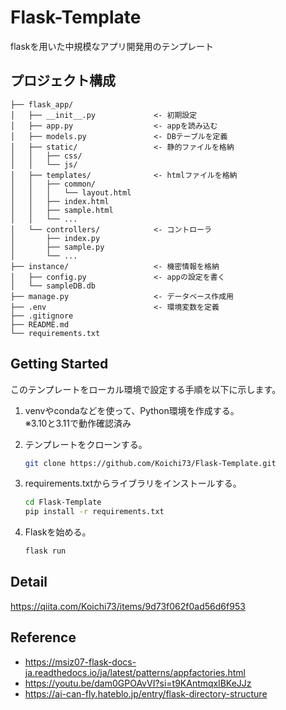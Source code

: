 # Flask-Template
flaskを用いた中規模なアプリ開発用のテンプレート

## プロジェクト構成

    ├── flask_app/
    │   ├── __init__.py             <- 初期設定
    │   ├── app.py                  <- appを読み込む
    │   ├── models.py               <- DBテーブルを定義
    │   ├── static/                 <- 静的ファイルを格納
    │   │   ├── css/
    │   │   └── js/
    │   ├── templates/              <- htmlファイルを格納
    │   │   ├── common/
    │   │   │   └── layout.html
    │   │   ├── index.html
    │   │   ├── sample.html
    │   │   └── ...
    │   └── controllers/            <- コントローラ
    │       ├── index.py
    │       ├── sample.py
    │       └── ...
    ├── instance/                   <- 機密情報を格納
    │   ├── config.py               <- appの設定を書く
    │   └── sampleDB.db
    ├── manage.py                   <- データベース作成用
    ├── .env                        <- 環境変数を定義
    ├── .gitignore
    ├── README.md
    └── requirements.txt

## Getting Started
このテンプレートをローカル環境で設定する手順を以下に示します。

1. venvやcondaなどを使って、Python環境を作成する。<br>※3.10と3.11で動作確認済み

2. テンプレートをクローンする。
    ```sh
    git clone https://github.com/Koichi73/Flask-Template.git
    ```
    
3. requirements.txtからライブラリをインストールする。
    ```sh
    cd Flask-Template
    pip install -r requirements.txt
    ```

4. Flaskを始める。
    ```sh
    flask run
    ```

## Detail
https://qiita.com/Koichi73/items/9d73f062f0ad56d6f953

## Reference
- https://msiz07-flask-docs-ja.readthedocs.io/ja/latest/patterns/appfactories.html
- https://youtu.be/dam0GPOAvVI?si=t9KAntmqxlBKeJJz
- https://ai-can-fly.hateblo.jp/entry/flask-directory-structure

